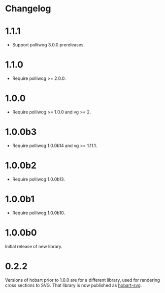 # Changelog

# 1.1.1

- Support polliwog 3.0.0 prereleases.

# 1.1.0

- Require polliwog >= 2.0.0.

# 1.0.0

- Require polliwog >= 1.0.0 and vg >= 2.

# 1.0.0b3

- Require polliwog 1.0.0b14 and vg >= 1.11.1.

# 1.0.0b2

- Require polliwog 1.0.0b13.

# 1.0.0b1

- Require polliwog 1.0.0b10.

# 1.0.0b0

Initial release of new library.

# 0.2.2

Versions of hobart prior to 1.0.0 are for a different library, used for
rendering cross sections to SVG. That library is now published as
[hobart-svg][].

[hobart-svg]: https://github.com/lace/hobart-svg
